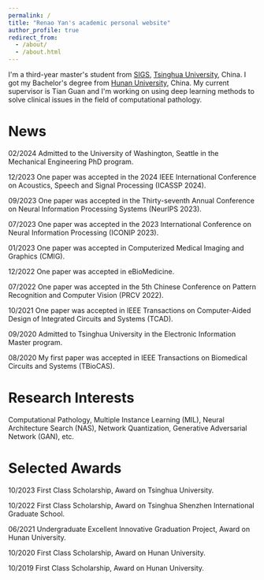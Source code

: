 ```yaml
---
permalink: /
title: "Renao Yan's academic personal website"
author_profile: true
redirect_from: 
  - /about/
  - /about.html
---
```


I'm a third-year master's student from [SIGS](https://www.sigs.tsinghua.edu.cn/), [Tsinghua University](https://www.tsinghua.edu.cn/), China. I got my Bachelor's degree from [Hunan University](https://www.hnu.edu.cn/), China. My current supervisor is Tian Guan and I'm working on using deep learning methods to solve clinical issues in the field of computational pathology.

News
======
02/2024 Admitted to the University of Washington, Seattle in the Mechanical Engineering PhD program.

12/2023 One paper was accepted in the 2024 IEEE International Conference on Acoustics, Speech and Signal Processing (ICASSP 2024).

09/2023 One paper was accepted in the Thirty-seventh Annual Conference on Neural Information Processing Systems (NeurIPS 2023).

07/2023 One paper was accepted in the 2023 International Conference on Neural Information Processing (ICONIP 2023).

01/2023 One paper was accepted in Computerized Medical Imaging and Graphics (CMIG).

12/2022 One paper was accepted in eBioMedicine.

07/2022 One paper was accepted in the 5th Chinese Conference on Pattern Recognition and Computer Vision (PRCV 2022).

10/2021 One paper was accepted in IEEE Transactions on Computer-Aided Design of Integrated Circuits and Systems (TCAD).

09/2020 Admitted to Tsinghua University in the Electronic Information Master program.

08/2020 My first paper was accepted in IEEE Transactions on Biomedical Circuits and Systems (TBioCAS).

Research Interests
======
Computational Pathology, Multiple Instance Learning (MIL), Neural Architecture Search (NAS), Network Quantization, Generative Adversarial Network (GAN), etc.

Selected Awards
======
10/2023 First Class Scholarship, Award on Tsinghua University.

10/2022 First Class Scholarship, Award on Tsinghua Shenzhen International Graduate School.

06/2021 Undergraduate Excellent Innovative Graduation Project, Award on Hunan University.

10/2020 First Class Scholarship, Award on Hunan University.

10/2019 First Class Scholarship, Award on Hunan University.

